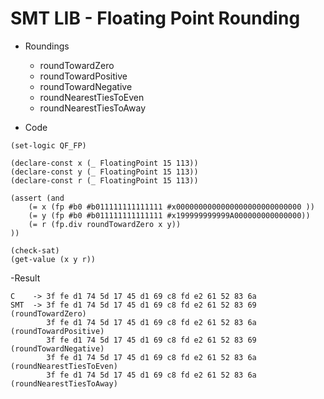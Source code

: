 

# SMT LIB - Floating Point Rounding
- Roundings
  - roundTowardZero
  - roundTowardPositive
  - roundTowardNegative
  - roundNearestTiesToEven
  - roundNearestTiesToAway
 
  
- Code 
```
(set-logic QF_FP)

(declare-const x (_ FloatingPoint 15 113))
(declare-const y (_ FloatingPoint 15 113))
(declare-const r (_ FloatingPoint 15 113))

(assert (and 
    (= x (fp #b0 #b011111111111111 #x0000000000000000000000000000 ))
    (= y (fp #b0 #b011111111111111 #x199999999999A000000000000000))
    (= r (fp.div roundTowardZero x y))
))

(check-sat)
(get-value (x y r))
```

-Result
```
C    -> 3f fe d1 74 5d 17 45 d1 69 c8 fd e2 61 52 83 6a 
SMT  -> 3f fe d1 74 5d 17 45 d1 69 c8 fd e2 61 52 83 69 (roundTowardZero)
        3f fe d1 74 5d 17 45 d1 69 c8 fd e2 61 52 83 6a (roundTowardPositive)
        3f fe d1 74 5d 17 45 d1 69 c8 fd e2 61 52 83 69 (roundTowardNegative)
        3f fe d1 74 5d 17 45 d1 69 c8 fd e2 61 52 83 6a (roundNearestTiesToEven)
        3f fe d1 74 5d 17 45 d1 69 c8 fd e2 61 52 83 6a (roundNearestTiesToAway)
```
